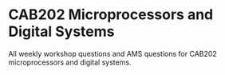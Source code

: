 # CAB202 Microprocessors and Digital Systems
All weekly workshop questions and AMS questions for CAB202 microprocessors and digital systems.
